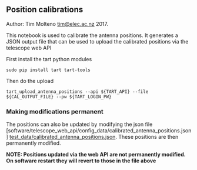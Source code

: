 ## Position calibrations

Author: Tim Molteno tim@elec.ac.nz 2017.

This notebook is used to calibrate the antenna positions. It generates a JSON output file that
can be used to upload the calibrated positions via the telescope web API

First install the tart python modules

    sudo pip install tart tart-tools
    
Then do the upload

    tart_upload_antenna_positions --api ${TART_API} --file ${CAL_OUTPUT_FILE} --pw ${TART_LOGIN_PW}

### Making modifications permanent

The positions can also be updated by modifying the json file
[software/telescope_web_api/config_data/calibrated_antenna_positions.json]
[test_data/calibrated_antenna_positions.json](../test_data/calibrated_antenna_positions.json).
These positions are then permanently modified.


**NOTE: Positions updated via the web API are not permanently modified. On software restart they will revert to those in the file above**
